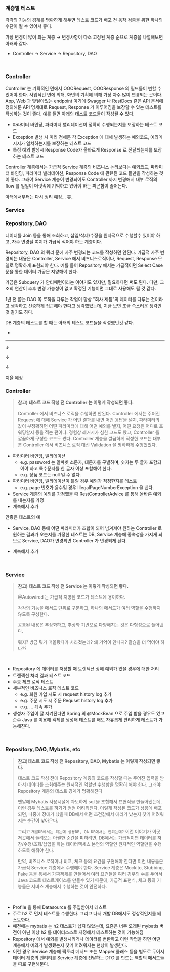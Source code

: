 ### 계층별 테스트

각각의 기능의 경계를 명확하게 해두면 테스트 코드가 배포 전 동작 검증을 위한 하나의 수단이 될 수 있어서 좋다.<br>

가장 변경이 많이 되는 계층 → 변경사항이 다소 고정된 계층 순으로 계층을 나열해보면 아래와 같다.

- Controller → Service → Repository, DAO

<br>



### Controller

Controller 는 기획적인 면에서 OOORequest, OOOResponse 의 필드들이 변할 수 있어야 한다. 사업적인 면에 의해, 화면의 기획에 의해 가장 자주 많이 변경되는 곳이다. App, Web 과 맞닿아있는 endpoint 이기에 Swagger 나 RestDocs 같은 API 문서에 정의해둔 API 명세대로 Request, Response 가 이루어짐을 보장할 수 있는 테스트를 작성하는 것이 좋다. 예를 들면 아래의 테스트 코드들이 작성될 수 있다.

- 파라미터 바인딩, 파라미터 밸리데이션이 정확히 수행되는지를 보장하는 테스트 코드
- Exception 발생 시 미리 정해둔 각 Exception 에 대해 발생하는 예외코드, 예외메시지가 일치하는지를 보장하는 테스트 코드
- 특정 예외 발생시 Response Code가 올바르게 Response 로 전달되는지를 보장하는 테스트 코드



Controller 계층에서는 가급적 Service 계층의 비즈니스 논리보다는 예외코드, 파라미터 바인딩, 파라미터 밸리데이션, Response Code 에 관련된 코드 들만을 작성하는 것이 좋다. 그래야 Service 계층이 변경되어도 Controller 까지 변경해서 내부 로직의 flow 를 일일이 머릿속에 기억하고 있어야 하는 피곤함이 줄어든다.







아래에서부터는 다시 정리 예정... 휴..



### Service





### Repository, DAO

데이터를 Join 등을 통해 조회하고, 삽입/삭제/수정을 원자적으로 수행할수 있어야 하고, 자주 변경될 여지가 가급적 적어야 하는 계층이다.<br>

Repository, DAO 의 쿼리 문에 자주 변경되는 코드를 작성하면 안된다. 가급적 자주 변경되는 내용은 Controller, Service 에서 비즈니스로직이나, Request, Response 모델로 명확하게 표현되야 한다. 예를 들어 Repository 에서는 가급적이면 Select Case 문을 통한 데이터 가공은 지양해야 한다. <br>

가끔은 Subquery 가 안티패턴이라는 이야기도 있지만, 필요하다면 써도 된다. 다만, 그 조회 연산이 추후 변경 가능성이 없고 확정된 기능이면 그대로 사용해도 될 것 같다.<br>

1년 전 쯤는 DAO 쪽 로직을 다루는 작업이 항상 "회사 제품"의 데이터를 다루는 것이라고 생각하고 신중하게 접근해야 한다고 생각했었는데, 지금 보면 조금 쑥스러운 생각인것 같기도 하다.

DB 계층의 테스트를 할 때는 아래의 테스트 코드들을 작성했던것 같다. 

- 



---

↓

↓

↓

지울 예정







### Controller

> **참고\) 테스트 코드 작성 전 Controller 는 이렇게 작성되면 좋다.**<br>
>
> Controller 에서 비즈니스 로직을 수행하면 안된다. Controller 에서는 주어진 Request 에 대해 Service 가 어떤 결과를 내면 어떤 응답을 낼지, 파라미터의 값이 부정확하면 어떤 파라미터에 대해 어떤 예외를 낼지, 어떤 요청은 어디로 포워딩할지 등을 적는 편이다. 경험상 레거시가 심한 코드도 봤고, Controller 를 깔끔하게 구성한 코드도 봤다. Controller 계층을 깔끔하게 작성한 코드는 대부분 Controller 에서 비즈니스 로직 대신 Validation 을 명확하게 수행했었다.

- 파라미터 바인딩, 밸리데이션
  - e.g. password 는 알파벳 소문자, 대문자를 구별하며, 숫자는 두 글자 포함되어야 하고 특수문자를 한 글자 이상 포함해야 한다.
  - e.g. 상품 코드는 null 일 수 없다.
- 파라미터 바인딩, 벨리데이션이 틀릴 경우 예외가 적정한지를 테스트
  - e.g. page 번호가 음수일 경우 IllegalPageNumberException 을 낸다.
- Service 계층의 예외를 가정했을 때 RestControllerAdvice 를 통해 올바른 예외를 내는지를 가정
- 계속해서 추가



안좋은 테스트의 예

- Service, DAO 등에 어떤 파라미터가 조합이 되어 넘겨져야 원하는 Controller 로 원하는 결과가 오는지를 가정한 테스트는 DB, Service 계층에 종속성을 가지게 되므로 Service, DAO가 변경되면 Controller 가 변경되게 된다.

- 계속해서 추가

<br>



### Service

> **참고\) 테스트 코드 작성 전 Service 는 이렇게 작성되면 좋다.**<br>
>
> @Autowired 는 가급적 지양된 코드가 테스트에 용이하다. 
>
> 각각의 기능을 메서드 단위로 구분하고, 하나의 메서드가 여러 역할을 수행하지 않도록 구성한다.
>
> 공통된 내용은 추상화하고, 추상화 기반으로 다양해지는 것은 다형성으로 풀어낸다.
>
> 뭐지? 방금 뭐가 떠올랐다가 사라졌는데? 왜 기억이 안나지? 칼슘을 더 먹어야 하나??

<br>

- Repository 에 데이터를 저장할 때 트랜잭션 상에 예외가 있을 경우에 대한 처리
- 트랜잭션 처리 결과 테스트 코드
- 주요 체크 로직 테스트
- 세부적인 비즈니스 로직 테스트 코드
  - e.g. 회원 가입 시도 시 request history log 추가 
  - e.g. 주문 시도 시 주문 Requset history log 추가
  - e.g. ... 계속 추가
- 생성자 주입이 잘 지켜진다면 Spring 의 @MockBean 으로 주입 받을 경우도 있고 순수 Java 를 이용해 객체를 생성해 테스트를 해도 자유롭게 편리하게 테스트가 가능해진다.

<br>



### Repository, DAO, Mybatis, etc

> **참고\)테스트 코드 작성 전 Repository, DAO, Mybatis 는 이렇게 작성되면 좋다.**<br>
>
> 테스트 코드 작성 전에 Repository 계층의 코드를 작성할 때는 주어진 입력을 받아서 데이터를 조회해주는 원시적인 역할만 수행함을 명확히 해야 한다. 그래야 Repository 계층의 테스트 경계가 명확해진다<br>
>
> 옛날에 Mybatis 사용시절에 과도하게 sql 을 조합해서 표현식을 만들어냈는데, 이런 경우 테스트를 하기가 점점 어려워진다. 이렇게 작성된 코드가 상용에 배포되면, 나중에 장애가 났을때 DB에서 어떤 조건값에서 에러가 났는지 찾기 어려워지는 순간이 찾아온다. <br>
>
> 그리고 `개발DB에서는 되는데 상용DB, QA DB에서는 안되는데?` 이런 이야기가 이곳 저곳에서 들려오는 아찔한 순간을 피하려면, DB에서는 가급적이면 데이터를 저장/수정/조회/삽입을 하는 데이터액세스 본연의 역할인 원자적인 역할만을 수행하도록 해줘야 한다.<br>
>
> 만약, 비즈니스 로직이나 비교, 체크 등의 요건을 구현해야 한다면 이런 내용들은 가급적 Service 계층에서 수행해야 한다. Service 계층은 Mockito, Stubbing, Fake 등을 통해서 가짜객체를 만들어서 여러 요건들을 여러 경우의 수를 두어서 Java 코드로 테스트케이스를 만들수 있기 때문에, 가급적 표현식, 체크 등의 기능들은 서비스 계층에서 수행하는 것이 안전하다.<br>

<br>

- Profile 을 통해 Datasource 를 주입받아서 테스트
- 주로 h2 로 먼저 테스트를 수행한다. 그리고 나서 개발 DB에서도 정상적인지를 테스트한다.
- 예전에는 mybatis 는 h2 테스트가 쉽지 않았는데, 요즘은 너무 오래된 mybatis 버전이 아닌 이상 h2 를 데이터소스로 지정해서 테스트하는 것이 가능해짐
- Repository 에서 예외를 발생시키거나 데이터를 변환하고 이런 작업을 하면 어떤 계층에서 예외가 발생했는지 찾기 어려워지는 현상이 발생한다.
- 이런 경우 Service 계층에 팩토리 메서드 또는 Mapper 클래스 등을 별도로 두어서 데이터 계층의 엔티티를 Service 계층에 전달하는 DTO 를 만드는 역할의 메서드들을 따로 구현해둔다.

<br>

